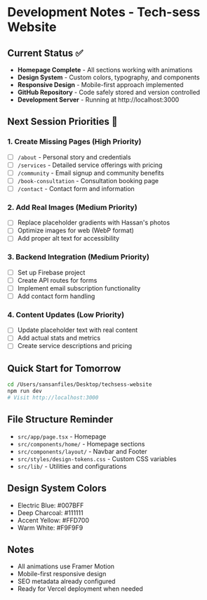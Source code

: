 # Development Notes - Tech-sess Website

## Current Status ✅
- **Homepage Complete** - All sections working with animations
- **Design System** - Custom colors, typography, and components
- **Responsive Design** - Mobile-first approach implemented
- **GitHub Repository** - Code safely stored and version controlled
- **Development Server** - Running at http://localhost:3000

## Next Session Priorities 🎯

### 1. Create Missing Pages (High Priority)
- [ ] `/about` - Personal story and credentials
- [ ] `/services` - Detailed service offerings with pricing
- [ ] `/community` - Email signup and community benefits
- [ ] `/book-consultation` - Consultation booking page
- [ ] `/contact` - Contact form and information

### 2. Add Real Images (Medium Priority)
- [ ] Replace placeholder gradients with Hassan's photos
- [ ] Optimize images for web (WebP format)
- [ ] Add proper alt text for accessibility

### 3. Backend Integration (Medium Priority)
- [ ] Set up Firebase project
- [ ] Create API routes for forms
- [ ] Implement email subscription functionality
- [ ] Add contact form handling

### 4. Content Updates (Low Priority)
- [ ] Update placeholder text with real content
- [ ] Add actual stats and metrics
- [ ] Create service descriptions and pricing

## Quick Start for Tomorrow
```bash
cd /Users/sansanfiles/Desktop/techsess-website
npm run dev
# Visit http://localhost:3000
```

## File Structure Reminder
- `src/app/page.tsx` - Homepage
- `src/components/home/` - Homepage sections
- `src/components/layout/` - Navbar and Footer
- `src/styles/design-tokens.css` - Custom CSS variables
- `src/lib/` - Utilities and configurations

## Design System Colors
- Electric Blue: #007BFF
- Deep Charcoal: #111111
- Accent Yellow: #FFD700
- Warm White: #F9F9F9

## Notes
- All animations use Framer Motion
- Mobile-first responsive design
- SEO metadata already configured
- Ready for Vercel deployment when needed
